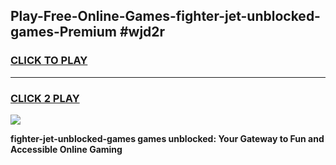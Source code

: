 
## Play-Free-Online-Games-fighter-jet-unblocked-games-Premium #wjd2r
<h3>
<a href="https://premium.freeplayer.one?title=fighter-jet-unblocked-games&ref=8M">CLICK TO PLAY</a></h3>
<hr>

<h3>
<a href="https://premium.freeplayer.one?title=fighter-jet-unblocked-games&ref=8M">CLICK 2 PLAY</a>
  
</h3>

<a href="https://premium.freeplayer.one?title=fighter-jet-unblocked-games&ref=8M"><img src="https://clearcache.store/games.png"></a>


**fighter-jet-unblocked-games games unblocked: Your Gateway to Fun and Accessible Online Gaming**
